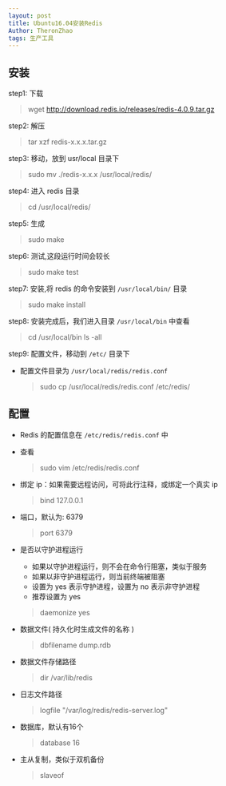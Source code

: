 ```yaml
---
layout: post
title: Ubuntu16.04安装Redis
Author: TheronZhao
tags: 生产工具
---
```

## 安装

step1: 下载

> wget http://download.redis.io/releases/redis-4.0.9.tar.gz

step2: 解压

> tar xzf redis-x.x.x.tar.gz

step3: 移动，放到 usr/local ⽬录下

> sudo mv ./redis-x.x.x /usr/local/redis/

step4: 进⼊ redis ⽬录

> cd /usr/local/redis/

step5: 生成

> sudo make

step6: 测试,这段运⾏时间会较⻓

> sudo make test

step7: 安装,将 redis 的命令安装到 `/usr/local/bin/` ⽬录

> sudo make install

step8: 安装完成后，我们进入目录 `/usr/local/bin` 中查看

> cd /usr/local/bin
> ls -all

step9: 配置⽂件，移动到 `/etc/` ⽬录下

- 配置⽂件⽬录为 `/usr/local/redis/redis.conf`

    > sudo cp /usr/local/redis/redis.conf /etc/redis/

## 配置

- Redis 的配置信息在 `/etc/redis/redis.conf` 中

- 查看

    > sudo vim /etc/redis/redis.conf

- 绑定 ip：如果需要远程访问，可将此⾏注释，或绑定⼀个真实 ip

    > bind 127.0.0.1

- 端⼝，默认为: 6379

    > port 6379

- 是否以守护进程运⾏

    - 如果以守护进程运⾏，则不会在命令⾏阻塞，类似于服务
    - 如果以⾮守护进程运⾏，则当前终端被阻塞
    - 设置为 yes 表示守护进程，设置为 no 表示⾮守护进程
    - 推荐设置为 yes

    > daemonize yes

- 数据⽂件( 持久化时生成文件的名称 )

    > dbfilename dump.rdb

- 数据⽂件存储路径

    > dir /var/lib/redis

- ⽇志⽂件路径

    > logfile "/var/log/redis/redis-server.log"

- 数据库，默认有16个

    > database 16

- 主从复制，类似于双机备份

    > slaveof